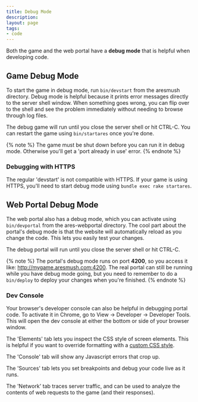 ```yaml
---
title: Debug Mode
description: 
layout: page
tags:
- code
---
```


Both the game and the web portal have a **debug mode** that is helpful when developing code.

## Game Debug Mode

To start the game in debug mode, run `bin/devstart` from the aresmush directory.  Debug mode is helpful because it prints error messages directly to the server shell window.  When something goes wrong, you can flip over to the shell and see the problem immediately without needing to browse through log files.

The debug game will run until you close the server shell or hit CTRL-C.  You can restart the game using `bin/startares` once you're done.

{% note %} 
The game must be shut down before you can run it in debug mode.  Otherwise you'll get a 'port already in use' error.
{% endnote %}

### Debugging with HTTPS

The regular 'devstart' is not compatible with HTTPS.  If your game is using HTTPS, you'll need to start debug mode using `bundle exec rake startares`.

<a name="web-portal"></a>

## Web Portal Debug Mode

The web portal also has a debug mode, which you can activate using `bin/devportal` from the ares-webportal directory.  The cool part about the portal's debug mode is that the website will automatically reload as you change the code.  This lets you easily test your changes.

The debug portal will run until you close the server shell or hit CTRL-C.

{% note %} 
The portal's debug mode runs on port **4200**, so you access it like:  http://mygame.aresmush.com:4200.  The real portal can still be running while you have debug mode going, but you need to remember to do a `bin/deploy` to deploy your changes when you're finished.
{% endnote %}

### Dev Console

Your browser's developer console can also be helpful in debugging portal code.  To activate it in Chrome, go to View -> Developer -> Developer Tools.  This will open the dev console at either the bottom or side of your browser window.

The 'Elements' tab lets you inspect the CSS style of screen elements.  This is helpful if you want to override formatting with a [custom CSS style](/tutorials/config/website.html).

The 'Console' tab will show any Javascript errors that crop up.

The 'Sources' tab lets you set breakpoints and debug your code live as it runs.

The 'Network' tab traces server traffic, and can be used to analyze the contents of web requests to the game (and their responses).



